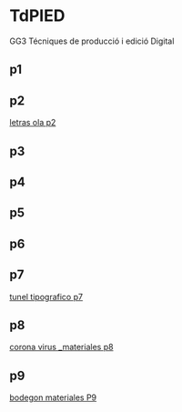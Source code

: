 # TdPIED
GG3 Técniques  de producció  i edició Digital
## p1
## p2
[letras ola p2](p2.gif)
## p3
## p4
## p5
## p6
## p7
[tunel tipografico p7](p7.gif)
## p8
[corona virus _materiales p8](p8.jpg)

## p9
[bodegon materiales P9](p9.jpg)
